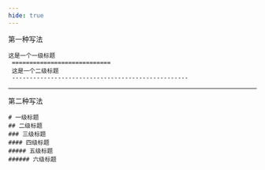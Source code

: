 ```yaml
---
hide: true
---
```


第一种写法

```
这是一个一级标题
 ============================
 这是一个二级标题
 --------------------------------------------------
```

---

第二种写法

```
# 一级标题
## 二级标题
### 三级标题
#### 四级标题
##### 五级标题
###### 六级标题
```
